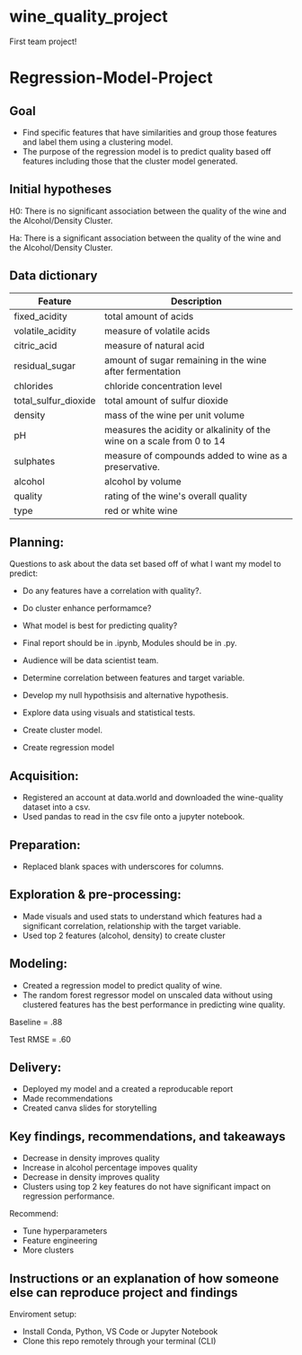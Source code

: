 # wine_quality_project
First team project!

# Regression-Model-Project

## Goal

* Find specific features that have similarities and group those features and label them using a clustering model.
* The purpose of the regression model is to predict quality based off features including those that the cluster model generated.

## Initial hypotheses

H0: There is no significant association between the quality of the wine and the Alcohol/Density Cluster.

Ha: There is a significant association between the quality of the wine and the Alcohol/Density Cluster.

## Data dictionary

| Feature               | Description                                                            |
| --------------------- | -----------------------------------------------------------------------|
|fixed_acidity          | total amount of acids                                                  |
|volatile_acidity       | measure of volatile acids                                              |
|citric_acid            | measure of natural acid                                                |
|residual_sugar         | amount of sugar remaining in the wine after fermentation               |
|chlorides              | chloride concentration level                                           |
|total_sulfur_dioxide   | total amount of sulfur dioxide                                         |
|density                | mass of the wine per unit volume                                       |
|pH                     | measures the acidity or alkalinity of the wine on a scale from 0 to 14 |
|sulphates              | measure of compounds added to wine as a preservative.                  |
|alcohol                | alcohol by volume                                                      |
|quality                | rating of the wine's overall quality                                   |
|type                   | red or white wine                                                     |


## Planning:
Questions to ask about the data set based off of what I want my model to predict: 
- Do any features have a correlation with quality?. 
- Do cluster enhance performamce?
- What model is best for predicting quality?

- Final report should be in .ipynb, Modules should be in .py.
- Audience will be data scientist team.
- Determine correlation between features and target variable.
- Develop my null hypothsisis and alternative hypothesis.
- Explore data using visuals and statistical tests.
- Create cluster model.
- Create regression model
  
## Acquisition:
- Registered an account at data.world and downloaded the wine-quality dataset into a csv.
- Used pandas to read in the csv file onto a jupyter notebook.

## Preparation:
- Replaced blank spaces with underscores for columns.

## Exploration & pre-processing:
- Made visuals and used stats to understand which features had a significant correlation, relationship with the target variable.
- Used top 2 features (alcohol, density) to create cluster

## Modeling:
- Created a regression model to predict quality of wine.
- The random forest regressor model on unscaled data without using clustered features has the best performance in predicting wine quality.  

Baseline = .88

Test RMSE = .60

## Delivery:
- Deployed my model and a created a reproducable report
- Made recommendations
- Created canva slides for storytelling

## Key findings, recommendations, and takeaways
- Decrease in density improves quality
- Increase in alcohol percentage impoves quality
- Decrease in density improves quality
- Clusters using top 2 key features do not have significant impact on regression performance.

Recommend: 
- Tune hyperparameters
- Feature engineering
- More clusters

## Instructions or an explanation of how someone else can reproduce project and findings

Enviroment setup: 
- Install Conda, Python, VS Code or Jupyter Notebook
- Clone this repo remotely through your terminal (CLI)
